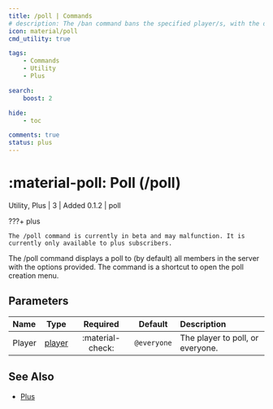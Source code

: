 ```yaml
---
title: /poll | Commands
# description: The /ban command bans the specified player/s, with the default length being permanent. Other commands achievve similar yet different effects. Such as /temp-ban], which bans a player temporarily, or /kick, which kicks the player and allows them to rejoin after being disconnected.
icon: material/poll
cmd_utility: true

tags:
    - Commands
    - Utility
    - Plus

search:
    boost: 2

hide:
    - toc

comments: true
status: plus
---
```

# <p style="color: var(--md-default-fg-color); display: inline;">:material-poll: Poll</p> (/poll)
<div style="display:inline;">
<p style="color: var(--destrix-docs--commandcat-utility); display: inline;">Utility</p>,
<p style="color: var(--destrix-docs--commandcat-plus); display: inline;">Plus</p>
| <p style="color: var(--md-default-fg-color--light); display: inline;">3</p> | <p style="color: var(--md-default-fg-color--light); display: inline;"> Added 0.1.2</p> | poll
</div>

???+ plus

    The /poll command is currently in beta and may malfunction. It is currently only available to plus subscribers.

The /poll command displays a poll to (by default) all members in the server with the options provided. The command is a shortcut to open the poll creation menu.

## Parameters

| Name           | Type   | Required | Default            | Description                                               |
|:----------------|:--------:|:-----------------------------------------------------------------------------------------------------------------------------------------------------------------------------------------------------:|:--------------------:|:-----------------------------------------------------------|
| Player         | [player](../parameters.md#player) | :material-check:                                                                                                                                                                                    | `@everyone`                | The player to poll, or everyone.                                |



## See Also
* [Plus](?plus)
<!-- * [:material-block-helper: /server-ban](/Commands/specifics/sban/)
* [:material-block-helper: /tban](/Commands/specifics/tban/)
* [:material-block-helper: /kick](/Commands/specifics/kick/)
* [:material-block-helper: /bans](/Commands/specifics/bans/)
* [:material-timer-edit: /limits](/Commands/specifics/limits/) -->